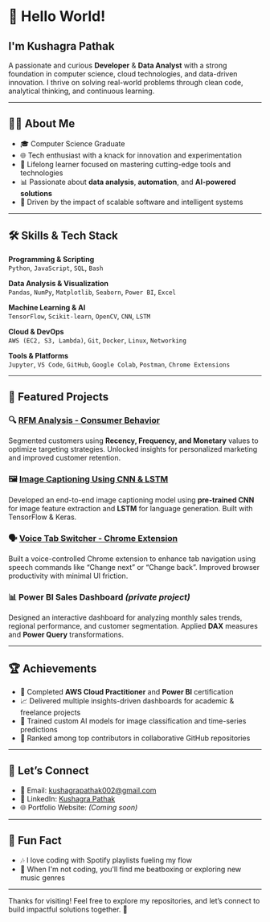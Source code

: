 # 👋 Hello World!

## I'm Kushagra Pathak

A passionate and curious **Developer** & **Data Analyst** with a strong foundation in computer science, cloud technologies, and data-driven innovation. I thrive on solving real-world problems through clean code, analytical thinking, and continuous learning.

---

## 👨‍💻 About Me

- 🎓 Computer Science Graduate  
- 🌐 Tech enthusiast with a knack for innovation and experimentation  
- 🌟 Lifelong learner focused on mastering cutting-edge tools and technologies  
- 📊 Passionate about **data analysis**, **automation**, and **AI-powered solutions**  
- 🚀 Driven by the impact of scalable software and intelligent systems

---

## 🛠️ Skills & Tech Stack

**Programming & Scripting**  
`Python`, `JavaScript`, `SQL`, `Bash`

**Data Analysis & Visualization**  
`Pandas`, `NumPy`, `Matplotlib`, `Seaborn`, `Power BI`, `Excel`

**Machine Learning & AI**  
`TensorFlow`, `Scikit-learn`, `OpenCV`, `CNN`, `LSTM`

**Cloud & DevOps**  
`AWS (EC2, S3, Lambda)`, `Git`, `Docker`, `Linux`, `Networking`

**Tools & Platforms**  
`Jupyter`, `VS Code`, `GitHub`, `Google Colab`, `Postman`, `Chrome Extensions`

---

## 📂 Featured Projects

### 🔍 [RFM Analysis - Consumer Behavior](https://github.com/IcodeG00D/RFM-Analysis-Consumer-Behavior)  
Segmented customers using **Recency, Frequency, and Monetary** values to optimize targeting strategies. Unlocked insights for personalized marketing and improved customer retention.

### 🖼️ [Image Captioning Using CNN & LSTM](https://github.com/IcodeG00D/Image-Captioning-Using-CNN-and-LSTM.git)  
Developed an end-to-end image captioning model using **pre-trained CNN** for image feature extraction and **LSTM** for language generation. Built with TensorFlow & Keras.

### 🗣️ [Voice Tab Switcher - Chrome Extension](https://github.com/IcodeG00D/Chrome-Extension.git)  
Built a voice-controlled Chrome extension to enhance tab navigation using speech commands like “Change next” or “Change back”. Improved browser productivity with minimal UI friction.

### 📊 Power BI Sales Dashboard *(private project)*  
Designed an interactive dashboard for analyzing monthly sales trends, regional performance, and customer segmentation. Applied **DAX** measures and **Power Query** transformations.

---

## 🏆 Achievements

- 🥇 Completed **AWS Cloud Practitioner** and **Power BI** certification  
- 📈 Delivered multiple insights-driven dashboards for academic & freelance projects  
- 🧠 Trained custom AI models for image classification and time-series predictions  
- 🎯 Ranked among top contributors in collaborative GitHub repositories

---

## 🤝 Let’s Connect

- 📧 Email: [kushagrapathak002@gmail.com](mailto:kushagrapathak002@gmail.com)  
- 💼 LinkedIn: [Kushagra Pathak](https://www.linkedin.com/in/kushagra-pathak-8b6390252/)  
- 🌐 Portfolio Website: *(Coming soon)*

---

## 🎵 Fun Fact

- 🎶 I love coding with Spotify playlists fueling my flow  
- 🎤 When I'm not coding, you'll find me beatboxing or exploring new music genres

---

Thanks for visiting! Feel free to explore my repositories, and let’s connect to build impactful solutions together. 🚀
